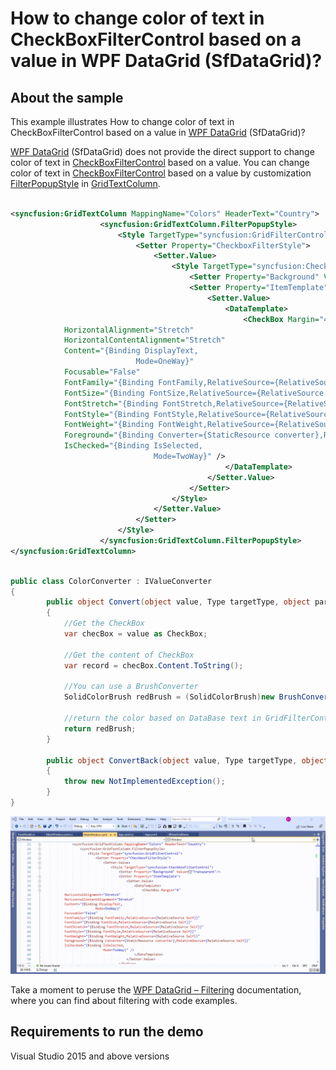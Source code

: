 # How to change color of text in CheckBoxFilterControl based on a value in WPF DataGrid (SfDataGrid)?

## About the sample
This example illustrates How to change color of text in CheckBoxFilterControl based on a value in [WPF DataGrid](https://www.syncfusion.com/wpf-controls/datagrid) (SfDataGrid)?

[WPF DataGrid](https://www.syncfusion.com/wpf-controls/datagrid) (SfDataGrid) does not provide the direct support to change color of text in [CheckBoxFilterControl](https://help.syncfusion.com/cr/wpf/Syncfusion.UI.Xaml.Grid.CheckboxFilterControl.html) based on a value. You can change color of text in [CheckBoxFilterControl](https://help.syncfusion.com/cr/wpf/Syncfusion.UI.Xaml.Grid.CheckboxFilterControl.html) based on a value by customization [FilterPopupStyle](https://help.syncfusion.com/cr/wpf/Syncfusion.UI.Xaml.Grid.SfDataGrid.html#Syncfusion_UI_Xaml_Grid_SfDataGrid_FilterPopupStyle) in [GridTextColumn](https://help.syncfusion.com/cr/wpf/Syncfusion.UI.Xaml.Grid.GridTextColumn.html).

```XML

<syncfusion:GridTextColumn MappingName="Colors" HeaderText="Country">
                    <syncfusion:GridTextColumn.FilterPopupStyle>
                        <Style TargetType="syncfusion:GridFilterControl">
                            <Setter Property="CheckboxFilterStyle">
                                <Setter.Value>
                                    <Style TargetType="syncfusion:CheckboxFilterControl">
                                        <Setter Property="Background" Value="Transparent"/>
                                        <Setter Property="ItemTemplate">
                                            <Setter.Value>
                                                <DataTemplate>
                                                    <CheckBox Margin="4"
            HorizontalAlignment="Stretch"
            HorizontalContentAlignment="Stretch"
            Content="{Binding DisplayText,
                            Mode=OneWay}"
            Focusable="False"
            FontFamily="{Binding FontFamily,RelativeSource={RelativeSource Self}}"
            FontSize="{Binding FontSize,RelativeSource={RelativeSource Self}}"
            FontStretch="{Binding FontStretch,RelativeSource={RelativeSource Self}}"
            FontStyle="{Binding FontStyle,RelativeSource={RelativeSource Self}}"
            FontWeight="{Binding FontWeight,RelativeSource={RelativeSource Self}}"
            Foreground="{Binding Converter={StaticResource converter},RelativeSource={RelativeSource Self}}"
            IsChecked="{Binding IsSelected,
                                Mode=TwoWay}" />
                                                </DataTemplate>
                                            </Setter.Value>
                                        </Setter>
                                    </Style>
                                </Setter.Value>
                            </Setter>
                        </Style>
                    </syncfusion:GridTextColumn.FilterPopupStyle>
</syncfusion:GridTextColumn>

```

```C#

public class ColorConverter : IValueConverter
{
        public object Convert(object value, Type targetType, object parameter, CultureInfo culture)
        {
            //Get the CheckBox
            var checBox = value as CheckBox;

            //Get the content of CheckBox 
            var record = checBox.Content.ToString();

            //You can use a BrushConverter
            SolidColorBrush redBrush = (SolidColorBrush)new BrushConverter().ConvertFromString(record);

            //return the color based on DataBase text in GridFilterControl 
            return redBrush;
        }

        public object ConvertBack(object value, Type targetType, object parameter, CultureInfo culture)
        {
            throw new NotImplementedException();
        }
}

```

![Shows the text color based on value in CheckBoxFilterControl](CheckboxFilterControl.gif)

Take a moment to peruse the [WPF DataGrid – Filtering](https://help.syncfusion.com/wpf/datagrid/filtering) documentation, where you can find about filtering with code examples.

## Requirements to run the demo
Visual Studio 2015 and above versions
